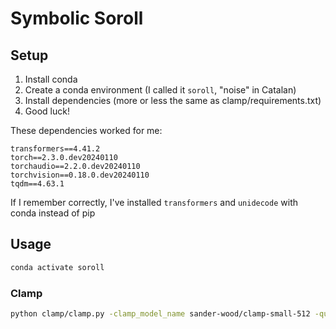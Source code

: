 # Symbolic Soroll

## Setup

1. Install conda
2. Create a conda environment (I called it `soroll`, "noise" in Catalan)
3. Install dependencies (more or less the same as clamp/requirements.txt)
4. Good luck!

These dependencies worked for me:

```
transformers==4.41.2
torch==2.3.0.dev20240110
torchaudio==2.2.0.dev20240110
torchvision==0.18.0.dev20240110
tqdm==4.63.1
```

If I remember correctly, I've installed `transformers` and `unidecode` with conda instead of pip

## Usage

```bash
conda activate soroll
```

### Clamp

```bash
python clamp/clamp.py -clamp_model_name sander-wood/clamp-small-512 -query_modal text -key_modal music -top_n 100
```
